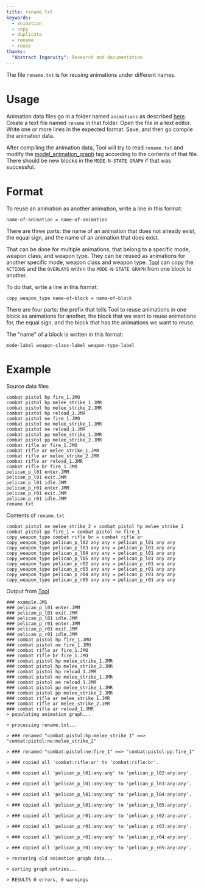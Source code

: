```yaml
---
title: rename.txt
keywords: 
  - animation
  - copy
  - duplicate
  - rename
  - reuse
thanks:
  "Abstract Ingenuity": Research and documentation
---
```


The file `rename.txt` is for reusing animations under different names.

# Usage

Animation data files go in a folder named `animations` as described [here](~h3-tool#model-animations). Create a text file named `rename` in that folder. Open the file in a text editor. Write one or more lines in the expected format. Save, and then go compile the animation data.

After compiling the animation data, Tool will try to read `rename.txt` and modify the [model_animation_graph](~) tag according to the contents of that file. There should be new blocks in the `MODE-N-STATE GRAPH` if that was successful.

# Format

To reuse an animation as another animation, write a line in this format:
```
name-of-animation = name-of-animation
```

There are three parts: the name of an animation that does not already exist, the equal sign, and the name of an animation that does exist.

That can be done for multiple animations, that belong to a specific mode, weapon class, and weapon type. They can be reused as animations for another specific mode, weapon class and weapon type. [Tool](~h3-tool) can copy the `ACTIONS` and the `OVERLAYS` within the `MODE-N-STATE GRAPH` from one block to another.

To do that, write a line in this format:
```
copy_weapon_type name-of-block = name-of-block
```

There are four parts: the prefix that tells Tool to reuse animations in one block as animations for another, the block that we want to reuse animations for, the equal sign, and the block that has the animations we want to reuse.

The "name" of a block is written in this format:
```
mode-label weapon-class-label weapon-type-label
```

# Example

Source data files
```
combat pistol hp fire_1.JMO
combat pistol hp melee_strike_1.JMR
combat pistol hp melee_strike_2.JMR
combat pistol hp reload_1.JMR
combat pistol ne fire_1.JMO
combat pistol ne melee_strike_1.JMR
combat pistol ne reload_1.JMR
combat pistol pp melee_strike_1.JMR
combat pistol pp melee_strike_2.JMR
combat rifle ar fire_1.JMO
combat rifle ar melee_strike_1.JMR
combat rifle ar melee_strike_2.JMR
combat rifle ar reload_1.JMR
combat rifle br fire_1.JMO
pelican_p_l01 enter.JMM
pelican_p_l01 exit.JMM
pelican_p_l01 idle.JMM
pelican_p_r01 enter.JMM
pelican_p_r01 exit.JMM
pelican_p_r01 idle.JMM
rename.txt
```

Contents of `rename.txt`
```
combat pistol ne melee_strike_2 = combat pistol hp melee_strike_1
combat pistol pp fire_1 = combat pistol ne fire_1
copy_weapon_type combat rifle br = combat rifle ar
copy_weapon_type pelican_p_l02 any any = pelican_p_l01 any any
copy_weapon_type pelican_p_l03 any any = pelican_p_l01 any any
copy_weapon_type pelican_p_l04 any any = pelican_p_l01 any any
copy_weapon_type pelican_p_l05 any any = pelican_p_l01 any any
copy_weapon_type pelican_p_r02 any any = pelican_p_r01 any any
copy_weapon_type pelican_p_r03 any any = pelican_p_r01 any any
copy_weapon_type pelican_p_r04 any any = pelican_p_r01 any any
copy_weapon_type pelican_p_r05 any any = pelican_p_r01 any any
```

Output from [Tool](~h3-tool#model-animations)
```
### example.JMS
### pelican_p_l01 enter.JMM
### pelican_p_l01 exit.JMM
### pelican_p_l01 idle.JMM
### pelican_p_r01 enter.JMM
### pelican_p_r01 exit.JMM
### pelican_p_r01 idle.JMM
### combat pistol hp fire_1.JMO
### combat pistol ne fire_1.JMO
### combat rifle ar fire_1.JMO
### combat rifle br fire_1.JMO
### combat pistol hp melee_strike_1.JMR
### combat pistol hp melee_strike_2.JMR
### combat pistol hp reload_1.JMR
### combat pistol ne melee_strike_1.JMR
### combat pistol ne reload_1.JMR
### combat pistol pp melee_strike_1.JMR
### combat pistol pp melee_strike_2.JMR
### combat rifle ar melee_strike_1.JMR
### combat rifle ar melee_strike_2.JMR
### combat rifle ar reload_1.JMR
> populating animation graph...

> processing rename.txt...

> ### renamed "combat:pistol:hp:melee_strike_1" ==> "combat:pistol:ne:melee_strike_2"

> ### renamed "combat:pistol:ne:fire_1" ==> "combat:pistol:pp:fire_1"

> ### copied all 'combat:rifle:ar' to 'combat:rifle:br'.

> ### copied all 'pelican_p_l01:any:any' to 'pelican_p_l02:any:any'.

> ### copied all 'pelican_p_l01:any:any' to 'pelican_p_l03:any:any'.

> ### copied all 'pelican_p_l01:any:any' to 'pelican_p_l04:any:any'.

> ### copied all 'pelican_p_l01:any:any' to 'pelican_p_l05:any:any'.

> ### copied all 'pelican_p_r01:any:any' to 'pelican_p_r02:any:any'.

> ### copied all 'pelican_p_r01:any:any' to 'pelican_p_r03:any:any'.

> ### copied all 'pelican_p_r01:any:any' to 'pelican_p_r04:any:any'.

> ### copied all 'pelican_p_r01:any:any' to 'pelican_p_r05:any:any'.

> restoring old animation graph data...

> sorting graph entries...

> RESULTS 0 errors, 0 warnings
```
